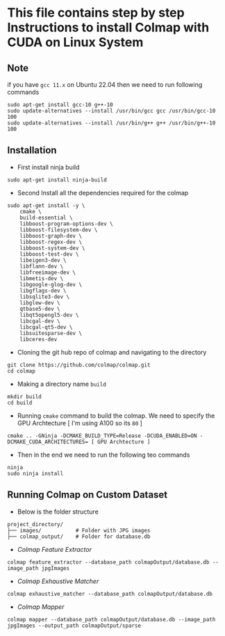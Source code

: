 # This file contains step by step Instructions to install Colmap with CUDA on Linux System

## Note

if you have `gcc 11.x` on Ubuntu 22.04 then we need to run following commands 
```
sudo apt-get install gcc-10 g++-10
sudo update-alternatives --install /usr/bin/gcc gcc /usr/bin/gcc-10 100
sudo update-alternatives --install /usr/bin/g++ g++ /usr/bin/g++-10 100
```

## Installation

- First install ninja build
```
sudo apt-get install ninja-build
```

- Second Install all the dependencies required for the colmap
```
sudo apt-get install -y \
    cmake \
    build-essential \
    libboost-program-options-dev \
    libboost-filesystem-dev \
    libboost-graph-dev \
    libboost-regex-dev \
    libboost-system-dev \
    libboost-test-dev \
    libeigen3-dev \
    libflann-dev \
    libfreeimage-dev \
    libmetis-dev \
    libgoogle-glog-dev \
    libgflags-dev \
    libsqlite3-dev \
    libglew-dev \
    qtbase5-dev \
    libqt5opengl5-dev \
    libcgal-dev \
    libcgal-qt5-dev \
    libsuitesparse-dev \
    libceres-dev
```

- Cloning the git hub repo of colmap and navigating to the directory 
```
git clone https://github.com/colmap/colmap.git
cd colmap
```

- Making a directory name `build`
```
mkdir build
cd build
```

- Running `cmake` command to build the colmap. We need to specify the GPU Archtecture [ I'm using A100 so its `80` ]
```
cmake .. -GNinja -DCMAKE_BUILD_TYPE=Release -DCUDA_ENABLED=ON -DCMAKE_CUDA_ARCHITECTURES= [ GPU Archtecture ]
```

- Then in the end we need to run the following teo commands 
```
ninja
sudo ninja install
```

## Running Colmap on Custom Dataset

- Below is the folder structure 
```
project_directory/
├── images/           # Folder with JPG images
├── colmap_output/    # Folder for database.db
```
- *Colmap Feature Extractor*
```
colmap feature_extractor --database_path colmapOutput/database.db --image_path jpgImages
```

- *Colmap Exhaustive Matcher*
```
colmap exhaustive_matcher --database_path colmapOutput/database.db
```

- *Colmap Mapper*
```
colmap mapper --database_path colmapOutput/database.db --image_path jpgImages --output_path colmapOutput/sparse
```